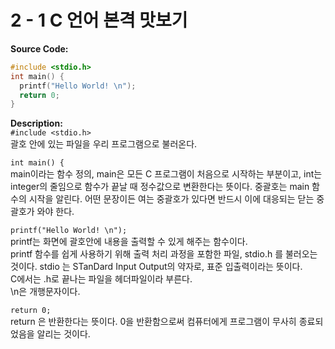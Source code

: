 # 2 - 1 C 언어 본격 맛보기

**Source Code:** <br>
```C
#include <stdio.h>
int main() {
  printf("Hello World! \n");
  return 0;
}
```

**Description:** <br>
`#include <stdio.h>` <br>
괄호 안에 있는 파일을 우리 프로그램으로 불러온다.

`int main() {` <br>
main이라는 함수 정의, main은 모든 C 프로그램이 처음으로 시작하는 부분이고, int는 integer의 줄임으로 함수가 끝날 때 정수값으로 변환한다는 뜻이다.
중괄호는 main 함수의 시작을 알린다. 어떤 문장이든 여는 중괄호가 있다면 반드시 이에 대응되는 닫는 중괄호가 와야 한다.

`printf("Hello World! \n");` <br>
printf는 화면에 괄호안에 내용을 출력할 수 있게 해주는 함수이다. <br>
printf 함수를 쉽게 사용하기 위해 출력 처리 과정을 포함한 파일, stdio.h 를 불러오는 것이다. stdio 는 STanDard Input Output의 약자로, 표준 입출력이라는 뜻이다. <br>
C에서는 .h로 끝나는 파일을 헤더파일이라 부른다. <br>
\n은 개행문자이다. <br>

`return 0;` <br>
return 은 반환한다는 뜻이다. 0을 반환함으로써 컴퓨터에게 프로그램이 무사히 종료되었음을 알리는 것이다. <br>
